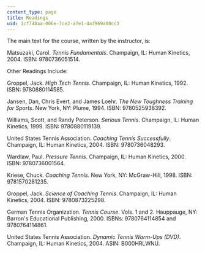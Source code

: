 ```yaml
---
content_type: page
title: Readings
uid: 1cf748aa-006e-7ce2-a7e1-4a3969a00cc3
---
```


The main text for the course, written by the instructor, is:

Matsuzaki, Carol. _Tennis Fundamentals_. Champaign, IL: Human Kinetics, 2004. ISBN: 9780736051514.

Other Readings Include:

Groppel, Jack. _High Tech Tennis_. Champaign, IL: Human Kinetics, 1992. ISBN: 9780880114585.

Jansen, Dan, Chris Evert, and James Loehr. _The New Toughness Training for Sports_. New York, NY: Plume, 1994. ISBN: 9780525938392.

Williams, Scott, and Randy Peterson. _Serious Tennis_. Champaign, IL: Human Kinetics, 1999. ISBN: 9780880119139.

United States Tennis Association. _Coaching Tennis Successfully_. Champaign, IL: Human Kinetics, 2004. ISBN: 9780736048293.

Wardlaw, Paul. _Pressure Tennis_. Champaign, IL: Human Kinetics, 2000. ISBN: 9780736001564.

Kriese, Chuck. _Coaching Tennis_. New York, NY: McGraw-Hill, 1998. ISBN: 9781570281235.

Groppel, Jack. _Science of Coaching Tennis_. Champaign, IL: Human Kinetics, 2004. ISBN: 9780873225298.

German Tennis Organization. _Tennis Course_. Vols. 1 and 2. Hauppauge, NY: Barron's Educational Publishing, 2000. ISBNs: 9780764114854 and 9780764114861.

United States Tennis Association. _Dynamic Tennis Warm-Ups (DVD)_. Champaign, IL: Human Kinetics, 2004. ASIN: B000HRLWNU.